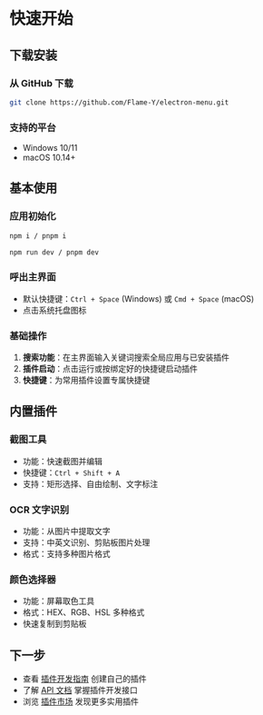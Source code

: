 # 快速开始

## 下载安装

### 从 GitHub 下载

```bash
git clone https://github.com/Flame-Y/electron-menu.git
```

### 支持的平台

- Windows 10/11
- macOS 10.14+

## 基本使用

### 应用初始化

```bash
npm i / pnpm i

npm run dev / pnpm dev
```

### 呼出主界面

- 默认快捷键：`Ctrl + Space` (Windows) 或 `Cmd + Space` (macOS)
- 点击系统托盘图标

### 基础操作

1. **搜索功能**：在主界面输入关键词搜索全局应用与已安装插件
2. **插件启动**：点击运行或按绑定好的快捷键启动插件
3. **快捷键**：为常用插件设置专属快捷键

## 内置插件

### 截图工具

- 功能：快速截图并编辑
- 快捷键：`Ctrl + Shift + A`
- 支持：矩形选择、自由绘制、文字标注

### OCR 文字识别

- 功能：从图片中提取文字
- 支持：中英文识别、剪贴板图片处理
- 格式：支持多种图片格式

### 颜色选择器

- 功能：屏幕取色工具
- 格式：HEX、RGB、HSL 多种格式
- 快速复制到剪贴板

## 下一步

- 查看 [插件开发指南](/plugin-development) 创建自己的插件
- 了解 [API 文档](/api-reference) 掌握插件开发接口
- 浏览 [插件市场](/plugin-market) 发现更多实用插件
